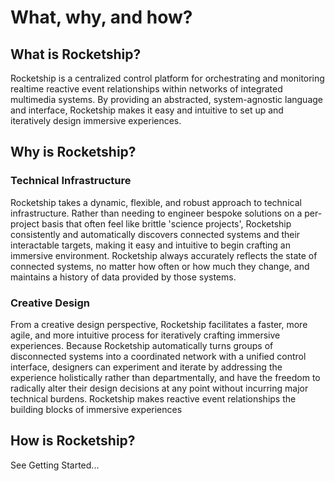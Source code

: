 # What, why, and how?

## What is Rocketship?

Rocketship is a centralized control platform for orchestrating and monitoring realtime reactive event relationships within networks of integrated multimedia systems. By providing an abstracted, system-agnostic language and interface, Rocketship makes it easy and intuitive to set up and iteratively design immersive experiences. 

## Why is Rocketship?

### Technical Infrastructure

Rocketship takes a dynamic, flexible, and robust approach to technical infrastructure. Rather than needing to engineer bespoke solutions on a per-project basis that often feel like brittle 'science projects', Rocketship consistently and automatically discovers connected systems and their interactable targets, making it easy and intuitive to begin crafting an immersive environment. Rocketship always accurately reflects the state of connected systems, no matter how often or how much they change, and maintains a history of data provided by those systems.

### Creative Design

From a creative design perspective, Rocketship facilitates a faster, more agile, and more intuitive process for iteratively crafting immersive experiences. Because Rocketship automatically turns groups of disconnected systems into a coordinated network with a unified control interface, designers can experiment and iterate by addressing the experience holistically rather than departmentally, and have the freedom to radically alter their design decisions at any point without incurring major technical burdens. Rocketship makes reactive event relationships the building blocks of immersive experiences  

## How is Rocketship?

See Getting Started...